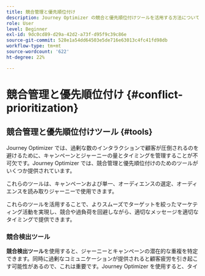 ```yaml
---
title: 競合管理と優先順位付け
description: Journey Optimizer の競合と優先順位付けツールを活用する方法について説明します。
role: User
level: Beginner
exl-id: 9dc0cd89-d29a-42d2-a73f-d95f9c39c86e
source-git-commit: 528e1a54dd64503e5de716e63013c4fc41fd98db
workflow-type: tm+mt
source-wordcount: '622'
ht-degree: 22%

---
```


# 競合管理と優先順位付け {#conflict-prioritization}

## 競合管理と優先順位付けツール {#tools}

Journey Optimizer では、過剰な数のインタラクションで顧客が圧倒されるのを避けるために、キャンペーンとジャーニーの量とタイミングを管理することが不可欠です。Journey Optimizer では、競合管理と優先順位付けのためのツールがいくつか提供されています。

これらのツールは、キャンペーンおよび単一、オーディエンスの選定、オーディエンスを読み取りジャーニーで使用できます。

これらのツールを活用することで、よりスムーズでターゲットを絞ったマーケティング活動を実現し、競合や過負荷を回避しながら、適切なメッセージを適切なタイミングで提供できます。

### 競合検出ツール

**競合検出ツール**&#x200B;を使用すると、ジャーニーとキャンペーンの潜在的な重複を特定できます。同時に過剰なコミュニケーションが提供されると顧客疲労を引き起こす可能性があるので、これは重要です。Journey Optimizer を使用すると、タイムライン、オーディエンスの重複、チャネル設定などの要素を監視できます。競合を早期に特定することで、キャンペーンを調整して、複数のメッセージが同時に発生する顧客への爆撃を回避できます。

➡️[ ジャーニーとキャンペーンで潜在的な矛盾を検出する方法を学ぶ ](conflicts.md)

### 優先度スコア

**優先度スコア** は、顧客が複数のコミュニケーションの対象となる際に、どのキャンペーンまたはジャーニーを優先するかを制御するのに役立ちます。 これは、一度に 1 つのキャンペーンしか表示できない web やモバイルなどのインバウンドチャネルで特に役立ちます。各ジャーニーまたはキャンペーンに優先度スコアを割り当てることで、最も重要なメッセージが最初に配信されるようになります。

➡️[ ジャーニーとキャンペーンに優先度スコアを割り当てる方法を説明します ](priority-scores.md)

### ルールセット

ルールセットを使用すると **複数のルールをルールセットにまとめて** 選択したジャーニーやキャンペーンに適用できます。 この結果、精度が向上し、特定の期間内に顧客がエントリできるジャーニーの頻度と数を制限したり、通信のタイプに応じてユーザーがメッセージを受信する頻度を制御したりできます。

* **ジャーニーのキャッピングと判別**

  ルールセットを使用すると、特定の期間内に顧客が入力できるジャーニーの頻度と数を制限できます。 また、ルールを設定して、プロファイルのジャーニーエントリ数を制限したり、顧客が同時に登録できるジャーニー数を制限したりすることもできます。

  さらに、判別設定を使用して、複数のジャーニーの対象となる場合に顧客が入力する必要のあるジャーニーを決定できます。優先度スコアを使用して最適なジャーニーを決定します。

  ➡️[ ジャーニーのキャッピングと判別の操作方法を学ぶ ](journey-capping.md)

* **チャネルと通信タイプによるフリークエンシーキャップ**

  また、ルールセットを使用して、通信タイプ（販売、プロモーションなど）別にフリークエンシーキャップを設定し、類似のメッセージを含む顧客に対する過負荷を防ぐこともできます。 複数のチャネルにわたって頻度を制御し、過度に配信を受けているプロファイルを自動的に除外して、より良い顧客体験を確保できます。

  ➡️ [ チャネルと通信タイプに応じたフリークエンシーキャップの設定方法を学ぶ ](../conflict-prioritization/channel-capping.md)

## ガードレールと制限

* **キャンペーンと優先度スコア** - キャンペーンでは、優先度スコアは **web**、**アプリ内**、**コードベース** のインバウンドチャネルでのみ使用できます。

* **プロファイルカウンターの更新待ち時間**

  顧客がジャーニーにエントリして、プロファイルカウンターの値が更新されるまで、最大 20 分かかる場合があります。

  プロファイルが短い時間内に 2 つのジャーニーにエントリすると、2 番目のジャーニーはフリークエンシーキャップに既に達していることを正しく認識せず、プロファイルが両方のジャーニーにエントリできる可能性があります。

* **ジャーニーエントリキャッピングの名前空間の優先度**

  エントリキャッピングは、ジャーニーで選択された名前空間がサンドボックスで定義された最も優先度の高い名前空間である場合にのみサポートされます。 名前空間の優先度が明示的に設定されていない場合、デフォルトでは最も高い優先度はメールです。

* **オーディエンスの選定ジャーニーにおける同時アクティベーション**

  同じオーディエンス選定イベントで複数のオーディエンス選定ジャーニーがアクティブ化されると、エントリキャッピングのカウントが正確ではなくなります。 カウントが上限を下回った場合、ジャーニーは引き続きアービトレートされますが、同時アクティベーションにより最新のカウントを取得することはできません。
